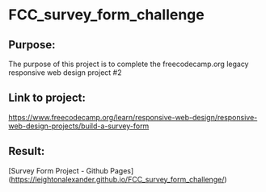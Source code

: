 # FCC_survey_form_challenge
## Purpose:
The purpose of this project is to complete the freecodecamp.org legacy responsive web design project #2
## Link to project:
https://www.freecodecamp.org/learn/responsive-web-design/responsive-web-design-projects/build-a-survey-form
## Result:
[Survey Form Project - Github Pages] (https://leightonalexander.github.io/FCC_survey_form_challenge/)
